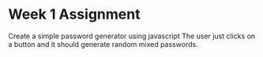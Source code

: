# Week 1 Assignment
Create a simple password generator using javascript The user just clicks on a button and it should generate random mixed passwords.
